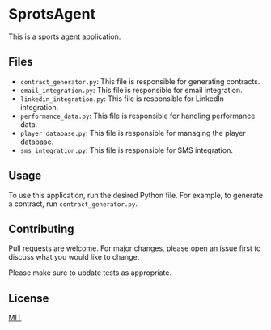# SprotsAgent

This is a sports agent application.

## Files

- `contract_generator.py`: This file is responsible for generating contracts.
- `email_integration.py`: This file is responsible for email integration.
- `linkedin_integration.py`: This file is responsible for LinkedIn integration.
- `performance_data.py`: This file is responsible for handling performance data.
- `player_database.py`: This file is responsible for managing the player database.
- `sms_integration.py`: This file is responsible for SMS integration.

## Usage

To use this application, run the desired Python file. For example, to generate a contract, run `contract_generator.py`.

## Contributing

Pull requests are welcome. For major changes, please open an issue first to discuss what you would like to change.

Please make sure to update tests as appropriate.

## License

[MIT](https://choosealicense.com/licenses/mit/)
